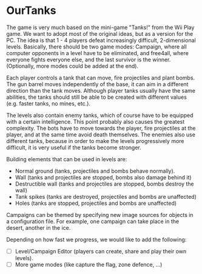 # OurTanks

The game is very much based on the mini-game "Tanks!" from the Wii Play game. We want to adopt most of the original ideas, but as a version for the PC. The idea is that 1 - 4 players defeat increasingly difficult, 2-dimensional levels. Basically, there should be two game modes: Campaign, where all computer opponents in a level have to be eliminated, and free4all, where everyone fights everyone else, and the last survivor is the winner. (Optionally, more modes could be added at the end).

Each player controls a tank that can move, fire projectiles and plant bombs. The gun barrel moves independently of the base, it can aim in a different direction than the tank moves. Although player tanks usually have the same abilities, the tanks should still be able to be created with different values (e.g. faster tanks, no mines, etc.).

The levels also contain enemy tanks, which of course have to be equipped with a certain intelligence. This point probably also causes the greatest complexity. The bots have to move towards the player, fire projectiles at the player, and at the same time avoid death themselves. The enemies also use different tanks, because in order to make the levels progressively more difficult, it is very useful if the tanks become stronger.

Building elements that can be used in levels are:
- Normal ground (tanks, projectiles and bombs behave normally).
- Wall (tanks and projectiles are stopped, bombs also damage behind it)
- Destructible wall (tanks and projectiles are stopped, bombs destroy the wall) 
- Tank spikes (tanks are destroyed, projectiles and bombs are unaffected)
- Holes (tanks are stopped, projectiles and bombs are unaffected)

Campaigns can be themed by specifying new image sources for objects in a configuration file. For example, one campaign can take place in the desert, another in the ice.

Depending on how fast we progress, we would like to add the following:
- [ ] Level/Campaign Editor (players can create, share and play their own levels).
- [ ] More game modes (like capture the flag, zone defence, ...)
